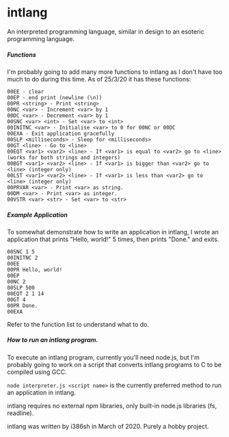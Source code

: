 # intlang
An interpreted programming language, similar in design to an esoteric programming language.

##### Functions
I'm probably going to add many more functions to intlang as I don't have too much to do during this time.
As of 25/3/20 it has these functions:
```
00EE - clear
00EP - end print (newline (\n))
00PR <string> - Print <string>
00NC <var> - Increment <var> by 1
00DC <var> - Decrement <var> by 1
00SNC <var> <int> - Set <var> to <int>
00INITNC <var> - Initialise <var> to 0 for 00NC or 00DC
00EXA - Exit application gracefully
00SLP <milliseconds> - Sleep for <milliseconds>
00GT <line> - Go to <line>
00EQT <var1> <var2> <line> - If <var1> is equal to <var2> go to <line> (works for both strings and integers)
00BGT <var1> <var2> <line> - If <var1> is bigger than <var2> go to <line> (integer only)
00LST <var1> <var2> <line> - If <var1> is less than <var2> go to <line> (integer only)
00PRVAR <var> - Print <var> as string.
00DM <var> - Print <var> as integer.
00VSTR <var> <str> - Set <var> to <str>
```

##### Example Application
To somewhat demonstrate how to write an application in intlang, I wrote an application that prints "Hello, world!" 5 times, then prints "Done." and exits.
```
00SNC 1 5
00INITNC 2
00EE
00PR Hello, world!
00EP
00NC 2
00SLP 500
00EQT 2 1 14
00GT 4
00PR Done.
00EXA
```
Refer to the function list to understand what to do.

##### How to run an intlang program.
To execute an intlang program, currently you'll need node.js, but I'm probably going to work on a script that converts intlang programs to C to be compiled using GCC.

`node interpreter.js <script name>` is the currently preferred method to run an application in intlang.

intlang requires no external npm libraries, only built-in node.js libraries (fs, readline).

intlang was written by i386sh in March of 2020. Purely a hobby project.
